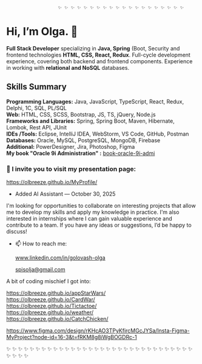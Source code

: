                        ✨ ✨ ✨ ✨ ✨ ✨ ✨ ✨ ✨ ✨ ✨ ✨ ✨ ✨ ✨ ✨ ✨ ✨ ✨ ✨
 
                                                   
   # Hi, I’m Olga. 👋

<b>Full Stack Developer</b> specializing in <b>Java, Spring</b> (Boot, Security and frontend technologies <b>HTML, CSS, React, Redux</b>. Full-cycle development experience, covering both backend and frontend components. Experience in working with <b>relational and NoSQL</b> databases.  

## Skills Summary  
<b>Programming Languages:</b> Java, JavaScript, TypeScript, React, Redux, Delphi, 1C, SQL, PL/SQL  
<b>Web:</b> HTML, CSS, SCSS, Bootstrap, JS, TS, jQuery, Node.js  
<b>Frameworks and Libraries:</b> Spring, Spring Boot, Maven, Hibernate, Lombok, Rest API, JUnit  
<b>IDEs /Tools:</b> Eclipse, IntelliJ IDEA, WebStorm, VS Code, GitHub, Postman  
<b>Databases:</b> Oracle, MySQL, PostgreSQL, MongoDB, Firebase  
<b>Additional:</b> PowerDesigner, Jira, Photoshop, Figma  
<b>My book "Oracle 9i Administration" :</b>  <a href="http://deepedit.ru/book-oracle-9i-admin.html">book-oracle-9i-admi</a>
        

### 👀 I invite you to visit my presentation page:

https://olbreeze.github.io/MyProfile/  

- Added AI Assistant — October 30, 2025

 I'm looking for opportunities to collaborate on interesting projects that allow me to develop my skills and apply my knowledge in practice.
 I'm also interested in internships where I can gain valuable experience and contribute to a team.
 If you have any ideas or suggestions, I’d be happy to discuss!
 
- 📫 How to reach me:
  
   www.linkedin.com/in/golovash-olga

  spisolja@gmail.com

A bit of coding mischief I got into:  

https://olbreeze.github.io/appStarWars/    
https://olbreeze.github.io/CardWar/  
https://olbreeze.github.io/Tictactoe/    
https://olbreeze.github.io/weather/  
https://olbreeze.github.io/CatchChicken/  


https://www.figma.com/design/rKHcAO3TPyKfircMGcJYSa/Insta-Figma-MyProject?node-id=16-3&t=fRKM8g8iWgBOGDRc-1  
  
✨ ✨ ✨ ✨ ✨ ✨ ✨ ✨ ✨ ✨ ✨ ✨ ✨ ✨ ✨ ✨ ✨ ✨ ✨ ✨ ✨ ✨ ✨ ✨ ✨ ✨ ✨ ✨ ✨ ✨ ✨ ✨ ✨ ✨ ✨ ✨
<!---
OlBreeze/OlBreeze is a ✨ special ✨ repository because its `README.md` (this file) appears on your GitHub profile.
--->
